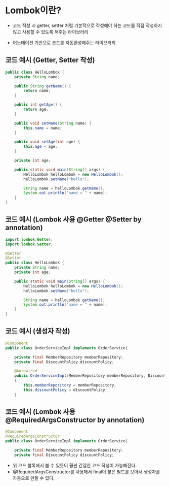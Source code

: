 #  Lombok이란?
* 코드 작성 시 getter, setter 처럼 기본적으로 작성해야 하는 코드를 직접 작성하지 않고 사용할 수 있도록 해주는 라이브러리  

* 어노테이션 기반으로 코드를 자동완성해주는 라이브러리    
## 코드 예시 (Getter, Setter 작성)

```Java
public class HelloLombok {
    private String name;

    public String getName() {
        return name;
    }

    public int getAge() {
        return age;
    }

    public void setName(String name) {
        this.name = name;
    }

    public void setAge(int age) {
        this.age = age;
    }

    private int age;

    public static void main(String[] args) {
        HelloLombok helloLombok = new HelloLombok();
        helloLombok.setName("hello");

        String name = helloLombok.getName();
        System.out.println("name = " + name);
    }
}
```

## 코드 예시 (Lombok 사용 @Getter @Setter by annotation)
```Java
import lombok.Getter;
import lombok.Setter;

@Getter
@Setter
public class HelloLombok {
    private String name;
    private int age;

    public static void main(String[] args) {
        HelloLombok helloLombok = new HelloLombok();
        helloLombok.setName("hello");

        String name = helloLombok.getName();
        System.out.println("name = " + name);
    }
}
```

## 코드 예시 (생성자 작성)
```Java
@Component
public class OrderServiceImpl implements OrderService{

    private final MemberRepository memberRepository;
    private final DiscountPolicy discountPolicy;

    @Autowired
    public OrderServiceImpl(MemberRepository memberRepository, DiscountPolicy discountPolicy) 
    {
        this.memberRepository = memberRepository;
        this.discountPolicy = discountPolicy;
    }
```

## 코드 예시 (Lombok 사용 @RequiredArgsConstructor by annotation)
```Java
@Component
@RequiredArgsConstructor
public class OrderServiceImpl implements OrderService{

    private final MemberRepository memberRepository;
    private final DiscountPolicy discountPolicy;

```

* 위 코드 블록에서 볼 수 있듯이 훨씬 간결한 코드 작성이 가능해진다.
* @RequiredArgsConstructor를 사용해서 final이 붙은 필드를 모아서 생성자를 자동으로 만들 수 있다.